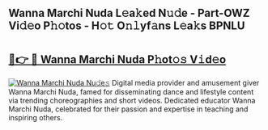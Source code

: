 ## Wanna Marchi Nuda L𝚎a𝚔ed N𝚞𝚍e - Part-OWZ Vi𝚍𝚎o P𝚑𝚘tos - H𝚘𝚝 O𝚗𝚕yf𝚊ns L𝚎a𝚔s BPNLU

# <h2><a href="http://kf1bha.oniu.top/?m=Wanna+Marchi+Nuda">🔗👉 🔴 Wanna Marchi Nuda P𝚑ot𝚘𝚜 V𝚒d𝚎o</a></h2>

[![Wanna Marchi Nuda Nu𝚍e𝚜](https://i.imgur.com/0qMVB7G.gif)](http://kf1bha.oniu.top/?m=Wanna+Marchi+Nuda)
Digital media provider and amusement giver Wanna Marchi Nuda, famed for disseminating dance and lifestyle content via trending choreographies and short videos. Dedicated educator Wanna Marchi Nuda, celebrated for their passion and expertise in teaching and inspiring others.  
